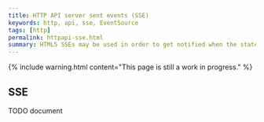 ```yaml
---
title: HTTP API server sent events (SSE)
keywords: http, api, sse, EventSource
tags: [http]
permalink: httpapi-sse.html
summary: HTML5 SSEs may be used in order to get notified when the state of Digital Twins change.
---
```


{% include warning.html content="This page is still a work in progress." %}

## SSE

TODO document
